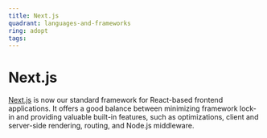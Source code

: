 ```yaml
---
title: Next.js
quadrant: languages-and-frameworks
ring: adopt
tags:
---
```


# Next.js

<a href="https://nextjs.org" target="_blank">Next.js</a> is now our standard framework for React-based frontend applications. It offers a good balance between minimizing framework lock-in and providing valuable built-in features, such as optimizations, client and server-side rendering, routing, and Node.js middleware.
